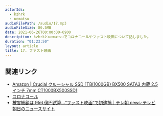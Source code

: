 ```yaml
---
actorIds:
  - kzhrk
  - uematsu
audioFilePath: /audio/17.mp3
audioFileSize: 80.5MB
date: 2021-06-26T00:00:00+0900
description: kzhrkとuematsuでコロナコールやファスト映画について話しました。
duration: "01:23:50"
layout: article
title: 17. ファスト映画
---
```


## 関連リンク

- [Amazon \| Crucial クルーシャル SSD 1TB(1000GB) BX500 SATA3 内蔵 2.5 インチ 7mm CT1000BX500SSD1](https://amzn.to/35Sw2GH)
- [コロナコール](https://onidenwa.com/)
- [被害総額は 956 億円試算…“ファスト映画”で初逮捕｜テレ朝 news-テレビ朝日のニュースサイト](https://news.tv-asahi.co.jp/news_society/articles/000220355.html)
